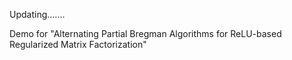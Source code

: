 Updating.......

Demo for "Alternating Partial Bregman Algorithms for ReLU-based Regularized Matrix Factorization"
